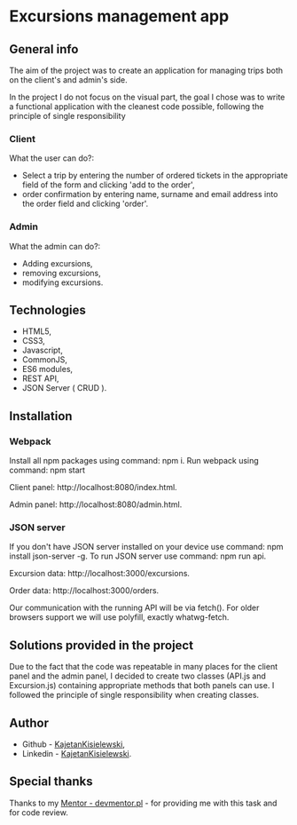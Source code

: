 
# Excursions management app

## General info

The aim of the project was to create an application for managing trips both on the client's and admin's side.

In the project I do not focus on the visual part, the goal I chose was to write a functional application with the cleanest code possible, following the principle of single responsibility

### Client

What the user can do?:

* Select a trip by entering the number of ordered tickets in the appropriate field of the form and clicking 'add to the order',
* order confirmation by entering name, surname and email address into the order field and clicking 'order'.


### Admin

What the admin can do?:

* Adding excursions,
* removing excursions,
* modifying excursions.


## Technologies

* HTML5,
* CSS3,
* Javascript,
* CommonJS,
* ES6 modules,
* REST API,
* JSON Server ( CRUD ).

## Installation

### Webpack

Install all npm packages using command: npm i.
Run webpack using command: npm start

Client panel: http://localhost:8080/index.html.

Admin panel: http://localhost:8080/admin.html.

### JSON server

If you don't have JSON server installed on your device use command: npm install json-server -g.
To run JSON server use command: npm run api.

Excursion data: http://localhost:3000/excursions.

Order data: http://localhost:3000/orders.


Our communication with the running API will be via fetch(). For older browsers support we will use polyfill, exactly whatwg-fetch.

## Solutions provided in the project

Due to the fact that the code was repeatable in many places for the client panel and the admin panel, I decided to create two classes (API.js and Excursion.js) containing appropriate methods that both panels can use. I followed the principle of single responsibility when creating classes.


## Author

* Github - [KajetanKisielewski](https://github.com/KajetanKisielewski),
* Linkedin - [KajetanKisielewski](https://www.linkedin.com/in/kajetan-kisielewski-157b60208/).

## Special thanks

Thanks to my [Mentor - devmentor.pl](https://devmentor.pl/) - for providing me with this task and for code review.